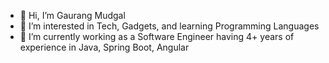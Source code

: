 - 👋 Hi, I’m Gaurang Mudgal
- 👀 I’m interested in Tech, Gadgets, and learning Programming Languages
- 🌱 I’m currently working as a Software Engineer having 4+ years of experience in Java, Spring Boot, Angular

<!---
GaurangMudgal/GaurangMudgal is a ✨ special ✨ repository because its `README.md` (this file) appears on your GitHub profile.
You can click the Preview link to take a look at your changes.
--->
